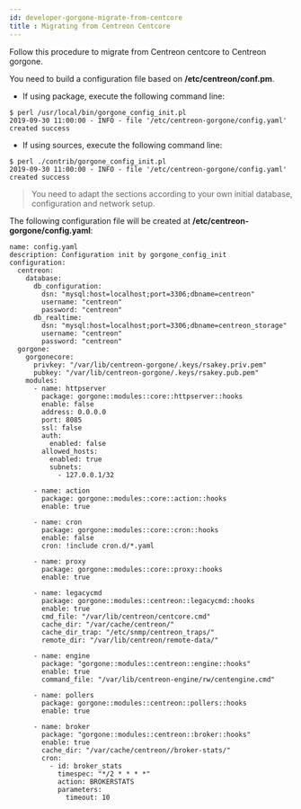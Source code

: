 ```yaml
---
id: developer-gorgone-migrate-from-centcore
title : Migrating from Centreon Centcore
---
```


Follow this procedure to migrate from Centreon centcore to Centreon gorgone.

You need to build a configuration file based on **/etc/centreon/conf.pm**.

- If using package, execute the following command line:

```shell
$ perl /usr/local/bin/gorgone_config_init.pl
2019-09-30 11:00:00 - INFO - file '/etc/centreon-gorgone/config.yaml' created success
```

- If using sources, execute the following command line:

```shell
$ perl ./contrib/gorgone_config_init.pl
2019-09-30 11:00:00 - INFO - file '/etc/centreon-gorgone/config.yaml' created success
```
> You need to adapt the sections according to your own initial database, configuration and network setup.

The following configuration file will be created at **/etc/centreon-gorgone/config.yaml**:

```shell
name: config.yaml
description: Configuration init by gorgone_config_init
configuration:
  centreon:
    database:
      db_configuration:
        dsn: "mysql:host=localhost;port=3306;dbname=centreon"
        username: "centreon"
        password: "centreon"
      db_realtime:
        dsn: "mysql:host=localhost;port=3306;dbname=centreon_storage"
        username: "centreon"
        password: "centreon"
  gorgone:
    gorgonecore:
      privkey: "/var/lib/centreon-gorgone/.keys/rsakey.priv.pem"
      pubkey: "/var/lib/centreon-gorgone/.keys/rsakey.pub.pem"
    modules:
      - name: httpserver
        package: gorgone::modules::core::httpserver::hooks
        enable: false
        address: 0.0.0.0
        port: 8085
        ssl: false
        auth:
          enabled: false
        allowed_hosts:
          enabled: true
          subnets:
            - 127.0.0.1/32

      - name: action
        package: gorgone::modules::core::action::hooks
        enable: true

      - name: cron
        package: gorgone::modules::core::cron::hooks
        enable: false
        cron: !include cron.d/*.yaml

      - name: proxy
        package: gorgone::modules::core::proxy::hooks
        enable: true
  
      - name: legacycmd
        package: gorgone::modules::centreon::legacycmd::hooks
        enable: true
        cmd_file: "/var/lib/centreon/centcore.cmd"
        cache_dir: "/var/cache/centreon/"
        cache_dir_trap: "/etc/snmp/centreon_traps/"
        remote_dir: "/var/lib/centreon/remote-data/"

      - name: engine
        package: "gorgone::modules::centreon::engine::hooks"
        enable: true
        command_file: "/var/lib/centreon-engine/rw/centengine.cmd"

      - name: pollers
        package: gorgone::modules::centreon::pollers::hooks
        enable: true

      - name: broker
        package: "gorgone::modules::centreon::broker::hooks"
        enable: true
        cache_dir: "/var/cache/centreon//broker-stats/"
        cron:
          - id: broker_stats
            timespec: "*/2 * * * *"
            action: BROKERSTATS
            parameters:
              timeout: 10
```
